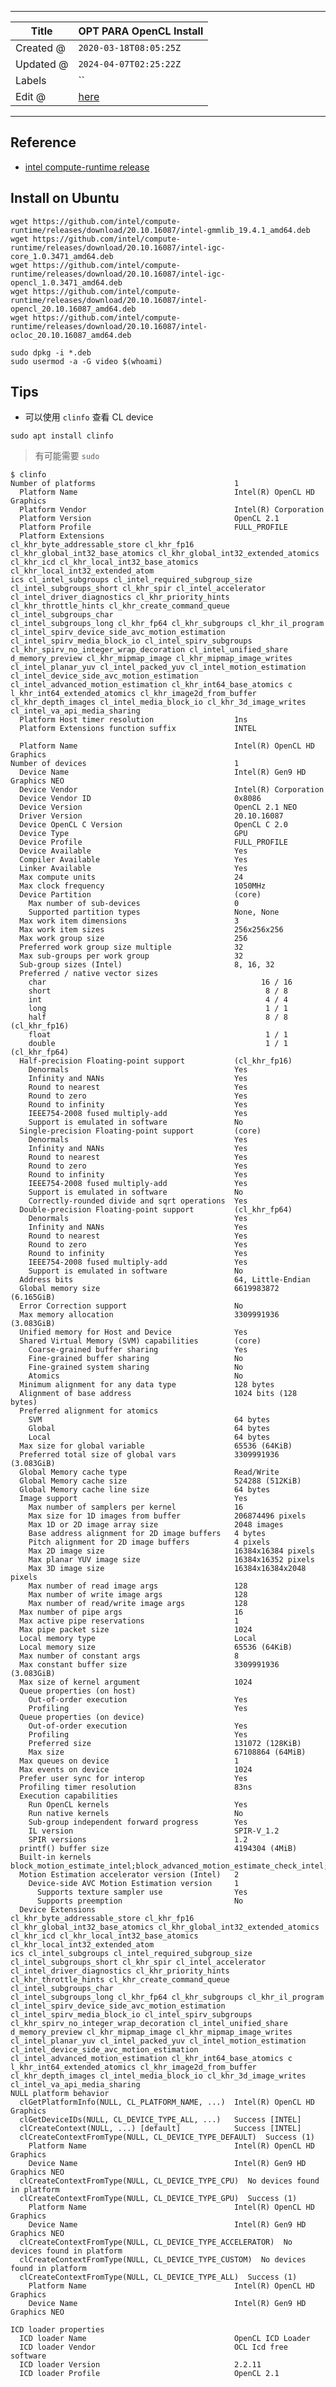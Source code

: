 -----

| Title     | OPT PARA OpenCL Install                           |
| --------- | ------------------------------------------------- |
| Created @ | `2020-03-18T08:05:25Z`                            |
| Updated @ | `2024-04-07T02:25:22Z`                            |
| Labels    | \`\`                                              |
| Edit @    | [here](https://github.com/junxnone/opt/issues/34) |

-----

## Reference

  - [intel compute-runtime
    release](https://github.com/intel/compute-runtime/releases)

## Install on Ubuntu

    wget https://github.com/intel/compute-runtime/releases/download/20.10.16087/intel-gmmlib_19.4.1_amd64.deb
    wget https://github.com/intel/compute-runtime/releases/download/20.10.16087/intel-igc-core_1.0.3471_amd64.deb
    wget https://github.com/intel/compute-runtime/releases/download/20.10.16087/intel-igc-opencl_1.0.3471_amd64.deb
    wget https://github.com/intel/compute-runtime/releases/download/20.10.16087/intel-opencl_20.10.16087_amd64.deb
    wget https://github.com/intel/compute-runtime/releases/download/20.10.16087/intel-ocloc_20.10.16087_amd64.deb

    sudo dpkg -i *.deb
    sudo usermod -a -G video $(whoami)

## Tips

  - 可以使用 `clinfo` 查看 CL device

<!-- end list -->

    sudo apt install clinfo

> 有可能需要 `sudo`

    $ clinfo
    Number of platforms                               1
      Platform Name                                   Intel(R) OpenCL HD Graphics
      Platform Vendor                                 Intel(R) Corporation
      Platform Version                                OpenCL 2.1
      Platform Profile                                FULL_PROFILE
      Platform Extensions                             cl_khr_byte_addressable_store cl_khr_fp16 cl_khr_global_int32_base_atomics cl_khr_global_int32_extended_atomics cl_khr_icd cl_khr_local_int32_base_atomics cl_khr_local_int32_extended_atom
    ics cl_intel_subgroups cl_intel_required_subgroup_size cl_intel_subgroups_short cl_khr_spir cl_intel_accelerator cl_intel_driver_diagnostics cl_khr_priority_hints cl_khr_throttle_hints cl_khr_create_command_queue cl_intel_subgroups_char
    cl_intel_subgroups_long cl_khr_fp64 cl_khr_subgroups cl_khr_il_program cl_intel_spirv_device_side_avc_motion_estimation cl_intel_spirv_media_block_io cl_intel_spirv_subgroups cl_khr_spirv_no_integer_wrap_decoration cl_intel_unified_share
    d_memory_preview cl_khr_mipmap_image cl_khr_mipmap_image_writes cl_intel_planar_yuv cl_intel_packed_yuv cl_intel_motion_estimation cl_intel_device_side_avc_motion_estimation cl_intel_advanced_motion_estimation cl_khr_int64_base_atomics c
    l_khr_int64_extended_atomics cl_khr_image2d_from_buffer cl_khr_depth_images cl_intel_media_block_io cl_khr_3d_image_writes cl_intel_va_api_media_sharing
      Platform Host timer resolution                  1ns
      Platform Extensions function suffix             INTEL
    
      Platform Name                                   Intel(R) OpenCL HD Graphics
    Number of devices                                 1
      Device Name                                     Intel(R) Gen9 HD Graphics NEO
      Device Vendor                                   Intel(R) Corporation
      Device Vendor ID                                0x8086
      Device Version                                  OpenCL 2.1 NEO
      Driver Version                                  20.10.16087
      Device OpenCL C Version                         OpenCL C 2.0
      Device Type                                     GPU
      Device Profile                                  FULL_PROFILE
      Device Available                                Yes
      Compiler Available                              Yes
      Linker Available                                Yes
      Max compute units                               24
      Max clock frequency                             1050MHz
      Device Partition                                (core)
        Max number of sub-devices                     0
        Supported partition types                     None, None
      Max work item dimensions                        3
      Max work item sizes                             256x256x256
      Max work group size                             256
      Preferred work group size multiple              32
      Max sub-groups per work group                   32
      Sub-group sizes (Intel)                         8, 16, 32
      Preferred / native vector sizes
        char                                                16 / 16
        short                                                8 / 8
        int                                                  4 / 4
        long                                                 1 / 1
        half                                                 8 / 8        (cl_khr_fp16)
        float                                                1 / 1
        double                                               1 / 1        (cl_khr_fp64)
      Half-precision Floating-point support           (cl_khr_fp16)
        Denormals                                     Yes
        Infinity and NANs                             Yes
        Round to nearest                              Yes
        Round to zero                                 Yes
        Round to infinity                             Yes
        IEEE754-2008 fused multiply-add               Yes
        Support is emulated in software               No
      Single-precision Floating-point support         (core)
        Denormals                                     Yes
        Infinity and NANs                             Yes
        Round to nearest                              Yes
        Round to zero                                 Yes
        Round to infinity                             Yes
        IEEE754-2008 fused multiply-add               Yes
        Support is emulated in software               No
        Correctly-rounded divide and sqrt operations  Yes
      Double-precision Floating-point support         (cl_khr_fp64)
        Denormals                                     Yes
        Infinity and NANs                             Yes
        Round to nearest                              Yes
        Round to zero                                 Yes
        Round to infinity                             Yes
        IEEE754-2008 fused multiply-add               Yes
        Support is emulated in software               No
      Address bits                                    64, Little-Endian
      Global memory size                              6619983872 (6.165GiB)
      Error Correction support                        No
      Max memory allocation                           3309991936 (3.083GiB)
      Unified memory for Host and Device              Yes
      Shared Virtual Memory (SVM) capabilities        (core)
        Coarse-grained buffer sharing                 Yes
        Fine-grained buffer sharing                   No
        Fine-grained system sharing                   No
        Atomics                                       No
      Minimum alignment for any data type             128 bytes
      Alignment of base address                       1024 bits (128 bytes)
      Preferred alignment for atomics
        SVM                                           64 bytes
        Global                                        64 bytes
        Local                                         64 bytes
      Max size for global variable                    65536 (64KiB)
      Preferred total size of global vars             3309991936 (3.083GiB)
      Global Memory cache type                        Read/Write
      Global Memory cache size                        524288 (512KiB)
      Global Memory cache line size                   64 bytes
      Image support                                   Yes
        Max number of samplers per kernel             16
        Max size for 1D images from buffer            206874496 pixels
        Max 1D or 2D image array size                 2048 images
        Base address alignment for 2D image buffers   4 bytes
        Pitch alignment for 2D image buffers          4 pixels
        Max 2D image size                             16384x16384 pixels
        Max planar YUV image size                     16384x16352 pixels
        Max 3D image size                             16384x16384x2048 pixels
        Max number of read image args                 128
        Max number of write image args                128
        Max number of read/write image args           128
      Max number of pipe args                         16
      Max active pipe reservations                    1
      Max pipe packet size                            1024
      Local memory type                               Local
      Local memory size                               65536 (64KiB)
      Max number of constant args                     8
      Max constant buffer size                        3309991936 (3.083GiB)
      Max size of kernel argument                     1024
      Queue properties (on host)
        Out-of-order execution                        Yes
        Profiling                                     Yes
      Queue properties (on device)
        Out-of-order execution                        Yes
        Profiling                                     Yes
        Preferred size                                131072 (128KiB)
        Max size                                      67108864 (64MiB)
      Max queues on device                            1
      Max events on device                            1024
      Prefer user sync for interop                    Yes
      Profiling timer resolution                      83ns
      Execution capabilities
        Run OpenCL kernels                            Yes
        Run native kernels                            No
        Sub-group independent forward progress        Yes
        IL version                                    SPIR-V_1.2
        SPIR versions                                 1.2
      printf() buffer size                            4194304 (4MiB)
      Built-in kernels                                block_motion_estimate_intel;block_advanced_motion_estimate_check_intel;block_advanced_motion_estimate_bidirectional_check_intel;
      Motion Estimation accelerator version (Intel)   2
        Device-side AVC Motion Estimation version     1
          Supports texture sampler use                Yes
          Supports preemption                         No
      Device Extensions                               cl_khr_byte_addressable_store cl_khr_fp16 cl_khr_global_int32_base_atomics cl_khr_global_int32_extended_atomics cl_khr_icd cl_khr_local_int32_base_atomics cl_khr_local_int32_extended_atom
    ics cl_intel_subgroups cl_intel_required_subgroup_size cl_intel_subgroups_short cl_khr_spir cl_intel_accelerator cl_intel_driver_diagnostics cl_khr_priority_hints cl_khr_throttle_hints cl_khr_create_command_queue cl_intel_subgroups_char
    cl_intel_subgroups_long cl_khr_fp64 cl_khr_subgroups cl_khr_il_program cl_intel_spirv_device_side_avc_motion_estimation cl_intel_spirv_media_block_io cl_intel_spirv_subgroups cl_khr_spirv_no_integer_wrap_decoration cl_intel_unified_share
    d_memory_preview cl_khr_mipmap_image cl_khr_mipmap_image_writes cl_intel_planar_yuv cl_intel_packed_yuv cl_intel_motion_estimation cl_intel_device_side_avc_motion_estimation cl_intel_advanced_motion_estimation cl_khr_int64_base_atomics c
    l_khr_int64_extended_atomics cl_khr_image2d_from_buffer cl_khr_depth_images cl_intel_media_block_io cl_khr_3d_image_writes cl_intel_va_api_media_sharing
    NULL platform behavior
      clGetPlatformInfo(NULL, CL_PLATFORM_NAME, ...)  Intel(R) OpenCL HD Graphics
      clGetDeviceIDs(NULL, CL_DEVICE_TYPE_ALL, ...)   Success [INTEL]
      clCreateContext(NULL, ...) [default]            Success [INTEL]
      clCreateContextFromType(NULL, CL_DEVICE_TYPE_DEFAULT)  Success (1)
        Platform Name                                 Intel(R) OpenCL HD Graphics
        Device Name                                   Intel(R) Gen9 HD Graphics NEO
      clCreateContextFromType(NULL, CL_DEVICE_TYPE_CPU)  No devices found in platform
      clCreateContextFromType(NULL, CL_DEVICE_TYPE_GPU)  Success (1)
        Platform Name                                 Intel(R) OpenCL HD Graphics
        Device Name                                   Intel(R) Gen9 HD Graphics NEO
      clCreateContextFromType(NULL, CL_DEVICE_TYPE_ACCELERATOR)  No devices found in platform
      clCreateContextFromType(NULL, CL_DEVICE_TYPE_CUSTOM)  No devices found in platform
      clCreateContextFromType(NULL, CL_DEVICE_TYPE_ALL)  Success (1)
        Platform Name                                 Intel(R) OpenCL HD Graphics
        Device Name                                   Intel(R) Gen9 HD Graphics NEO
    
    ICD loader properties
      ICD loader Name                                 OpenCL ICD Loader
      ICD loader Vendor                               OCL Icd free software
      ICD loader Version                              2.2.11
      ICD loader Profile                              OpenCL 2.1
